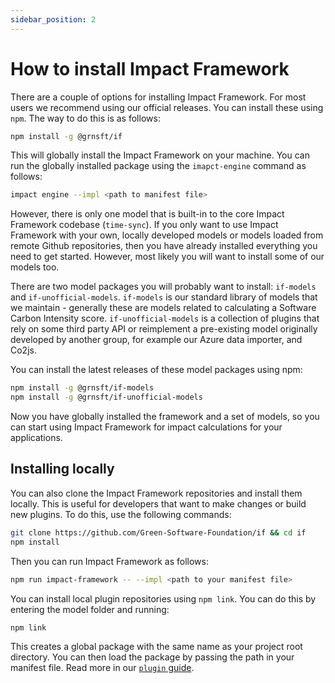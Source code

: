 ```yaml
---
sidebar_position: 2
---
```


# How to install Impact Framework

There are a couple of options for installing Impact Framework. For most users we recommend using our official releases. You can install these using `npm`. The way to do this is as follows:

```sh
npm install -g @grnsft/if
```

This will globally install the Impact Framework on your machine. You can run the globally installed package using the `imapct-engine` command as follows:

```sh
impact engine --impl <path to manifest file> 
```

However, there is only one model that is built-in to the core Impact Framework codebase (`time-sync`). If you only want to use Impact Framework with your own, locally developed models or models loaded from remote Github repositories, then you have already installed everything you need to get started. However, most likely you will want to install some of our models too.

There are two model packages you will probably want to install: `if-models` and `if-unofficial-models`. 
`if-models` is our standard library of models that we maintain - generally these are models related to calculating a Software Carbon Intensity score.
`if-unofficial-models` is a collection of plugins that rely on some third party API or reimplement a pre-existing model originally developed by another group, for example our Azure data importer, and Co2js.

You can install the latest releases of these model packages using npm:

```sh
npm install -g @grnsft/if-models
npm install -g @grnsft/if-unofficial-models
```

Now you have globally installed the framework and a set of models, so you can start using Impact Framework for impact calculations for your applications.


## Installing locally

You can also clone the Impact Framework repositories and install them locally. This is useful for developers that want to make changes or build new plugins. To do this, use the following commands:

```sh
git clone https://github.com/Green-Software-Foundation/if && cd if
npm install
```

Then you can run Impact Framework as follows:

```sh
npm run impact-framework -- --impl <path to your manifest file>
```

You can install local plugin repositories using `npm link`. You can do this by entering the model folder and running:

```sh
npm link
```

This creates a global package with the same name as your project root directory. You can then load the package by passing the path in your manifest file.
Read more in our [`plugin` guide](./how-to-import-plugins.md).
